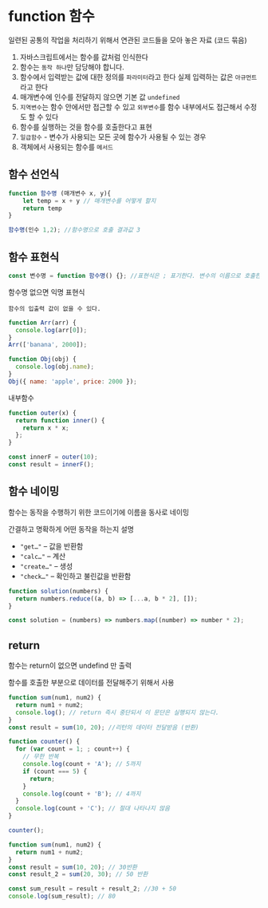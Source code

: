 # function 함수

일련된 공통의 작업을 처리하기 위해서 연관된 코드들을 모아 놓은 자료 (코드 묶음)

1. 자바스크립트에서는 함수를 값처럼 인식한다
2. 함수는 `동작 하나`만 담당해야 합니다.
3. 함수에서 입력받는 값에 대한 정의를 `파라미터`라고 한다
   실제 입력하는 값은 `아규먼트`라고 한다
4. 매개변수에 인수를 전달하지 않으면 기본 값 `undefined`
5. `지역변수`는 함수 안에서만 접근할 수 있고
   `외부변수`를 함수 내부에서도 접근해서 수정도 할 수 있다
6. 함수를 실행하는 것을 함수를 호출한다고 표현
7. `일급함수` - 변수가 사용되는 모든 곳에 함수가 사용될 수 있는 경우
8. 객체에서 사용되는 함수를 `메서드`

## 함수 선언식

```js
function 함수명 (매개변수 x, y){
	let temp = x + y // 매개변수를 어떻게 할지
	return temp
}

함수명(인수 1,2); //함수명으로 호출 결과값 3
```

## 함수 표현식

```js
const 변수명 = function 함수명() {}; //표현식은 ; 표기한다. 변수의 이름으로 호출한다
```

함수명 없으면 익명 표현식

`함수의 입출력 값이 없을 수 있다.`

```js
function Arr(arr) {
  console.log(arr[0]);
}
Arr(['banana', 2000]);

function Obj(obj) {
  console.log(obj.name);
}
Obj({ name: 'apple', price: 2000 });
```

내부함수

```js
function outer(x) {
  return function inner() {
    return x * x;
  };
}

const innerF = outer(10);
const result = innerF();
```

## 함수 네이밍

함수는 동작을 수행하기 위한 코드이기에 이름을 동사로 네이밍

간결하고 명확하게 어떤 동작을 하는지 설명

- `"get…"` – 값을 반환함
- `"calc…"` – 계산
- `"create…"` – 생성
- `"check…"` – 확인하고 불린값을 반환함

```js
function solution(numbers) {
  return numbers.reduce((a, b) => [...a, b * 2], []);
}

const solution = (numbers) => numbers.map((number) => number * 2);
```

## return

함수는 return이 없으면 undefind 만 출력

함수를 호출한 부분으로 데이터를 전달해주기 위해서 사용

```js
function sum(num1, num2) {
  return num1 + num2;
  console.log(); // return 즉시 중단되서 이 문단은 실행되지 않는다.
}
const result = sum(10, 20); //리턴의 데이터 전달받음 (반환)
```

```js
function counter() {
  for (var count = 1; ; count++) {
    // 무한 반복
    console.log(count + 'A'); // 5까지
    if (count === 5) {
      return;
    }
    console.log(count + 'B'); // 4까지
  }
  console.log(count + 'C'); // 절대 나타나지 않음
}

counter();
```

```js
function sum(num1, num2) {
  return num1 + num2;
}
const result = sum(10, 20); // 30반환
const result_2 = sum(20, 30); // 50 반환

const sum_result = result + result_2; //30 + 50
console.log(sum_result); // 80
```
